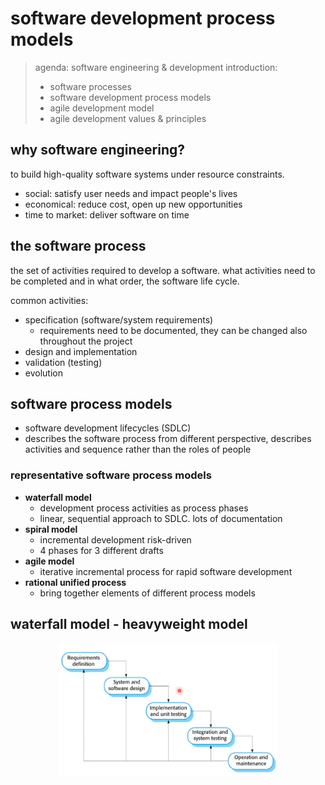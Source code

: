 # software development process models

> agenda:
> software engineering & development
> introduction:
>
> - software processes
> - software development process models
> - agile development model
> - agile development values & principles

## why software engineering?

to build high-quality software systems under resource constraints.

- social: satisfy user needs and impact people's lives
- economical: reduce cost, open up new opportunities
- time to market: deliver software on time

## the software process

the set of activities required to develop a software. what activities need to be completed and in what order, the software life cycle.

common activities:

- specification (software/system requirements)
  - requirements need to be documented, they can be changed also throughout the project
- design and implementation
- validation (testing)
- evolution

## software process models

- software development lifecycles (SDLC)
- describes the software process from different perspective, describes activities and sequence rather than the roles of people

### representative software process models

- **waterfall model**
  - development process activities as process phases
  - linear, sequential approach to SDLC. lots of documentation
- **spiral model**
  - incremental development risk-driven
  - 4 phases for 3 different drafts
- **agile model**
  - iterative incremental process for rapid software development
- **rational unified process**
  - bring together elements of different process models

## waterfall model - heavyweight model

<p align="center">
    <img src="https://github.com/infernocadet/soft2412/blob/main/resources/wmod.png" width="350" height="auto">
</p>
